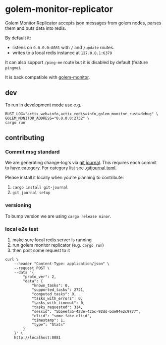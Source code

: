 # golem-monitor-replicator

Golem Monitor Replicator accepts json messages from golem nodes, parses them and puts data into redis.

By default it:
* listens on `0.0.0.0:8081` with `/` and `/update` routes.
* writes to a local redis instance at `127.0.0.1:6379`

It can also support `/ping-me` route but it is disabled by default (feature `pingme`). 

It is back compatible with [golem-monitor](https://github.com/golemfactory/golem-monitor).

## dev
To run in development mode use e.g.
```
RUST_LOG="actix_web=info,actix_redis=info,golem_monitor_rust=debug" \
GOLEM_MONITOR_ADDRESS="0.0.0.0:2732" \
cargo run
```

## contributing

### Commit msg standard
We are generating change-log's via [git journal](https://github.com/saschagrunert/git-journal).
This requires each commit to have category. For category list see [.gitjournal.toml](.gitjournal.toml).

Please install it locally when you're planning to contribute:
1. `cargo install git-journal`
1. `git journal setup`

### versioning
To bump version we are using `cargo release minor`.

### local e2e test
1. make sure local redis server is running
1. run golem monitor replicator (e.g. `cargo run`)
1. then post some request to it
```
curl \
    --header "Content-Type: application/json" \
    --request POST \
    --data '{
        "proto_ver": 2,
        "data": {
            "known_tasks": 0,
            "supported_tasks": 2721,
            "computed_tasks": 0,
            "tasks_with_errors": 0,
            "tasks_with_timeout": 0,
            "tasks_requested": 314,
            "sessid": "5bbeefa5-423e-425c-92dd-bde94e2c9777",
            "cliid": "some-fake-cliid",
            "timestamp": 1,
            "type": "Stats"
        }
    }' \
    http://localhost:8081
```    